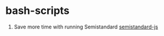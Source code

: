 # bash-scripts

1. Save more time with running Semistandard [semistandard-js](https://github.com/samuelogboye/bash-scripts/tree/main/semistandard-js)
